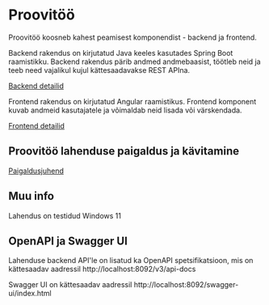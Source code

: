 # Proovitöö

Proovitöö koosneb kahest peamisest komponendist - backend ja frontend.

Backend rakendus on kirjutatud Java keeles kasutades Spring Boot raamistikku.
Backend rakendus pärib andmed andmebaasist, töötleb neid ja teeb need vajalikul kujul kättesaadavakse REST APIna.
 
[Backend detailid](backend/README.md)

Frontend rakendus on kirjutatud Angular raamistikus.
Frontend komponent kuvab andmeid kasutajatele ja võimaldab neid lisada või värskendada.

[Frontend detailid](frontend/README.md)


## Proovitöö lahenduse paigaldus ja kävitamine

[Paigaldusjuhend](documents/paigaldusjuhend.md)

## Muu info

Lahendus on testidud Windows 11


## OpenAPI ja Swagger UI

Lahenduse backend API'le on lisatud ka OpenAPI spetsifikatsioon, 
mis on kättesaadav aadressil http://localhost:8092/v3/api-docs

Swagger UI on kättesaadav aadressil http://localhost:8092/swagger-ui/index.html
